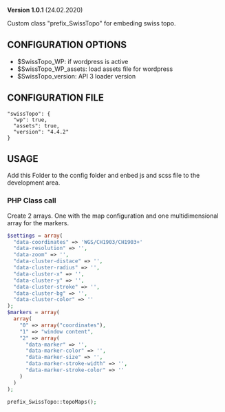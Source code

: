 **Version 1.0.1** (24.02.2020)

Custom class "prefix_SwissTopo" for embeding swiss topo.

## CONFIGURATION OPTIONS
* $SwissTopo_WP: if wordpress is active
* $SwissTopo_WP_assets: load assets file for wordpress
* $SwissTopo_version: API 3 loader version

## CONFIGURATION FILE
```
"swissTopo": {
  "wp": true,
  "assets": true,
  "version": "4.4.2"
}
```

## USAGE
Add this Folder to the config folder and enbed js and scss file to the development area.

### PHP Class call
Create 2 arrays. One with the map configuration and one multidimensional array for the markers.
```php
$settings = array(
  "data-coordinates" => 'WGS/CH1903/CH1903+'
  "data-resolution" => '',
  "data-zoom" => '',
  "data-cluster-distace" => '',
  "data-cluster-radius" => '',
  "data-cluster-x" => '',
  "data-cluster-y" => '',
  "data-cluster-stroke" => '',
  "data-cluster-bg" => '',
  "data-cluster-color" => ''
);
$markers = array(
  array(
    "0" => array("coordinates"),
    "1" => "window content",
    "2" => array(
      "data-marker" => '',
      "data-marker-color" => '',
      "data-marker-size" => '',
      "data-marker-stroke-width" => '',
      "data-marker-stroke-color" => ''
    )
  )
);

prefix_SwissTopo::topoMaps();
```
